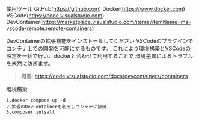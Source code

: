 使用ツール
GitHub(https://github.com)
Docker(https://www.docker.com)
VSCode(https://code.visualstudio.com)
DevContainer(https://marketplace.visualstudio.com/items?itemName=ms-vscode-remote.remote-containers)

DevContainerの拡張機能をインストールしてください
VSCodeのプラグインでコンテナ上での開発を可能にするものです。
これにより環境構築とVSCodeの設定を一括で行い、dockerと合わせて利用することで
環境差異によるトラブルを未然に防ぎます。
>概要: https://code.visualstudio.com/docs/devcontainers/containers

環境構築
```
1.docker compose up -d
2.拡張のDevContainerを利用しコンテナに接続
3.composer intsall
```